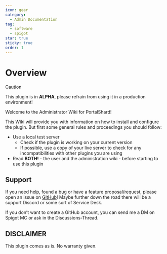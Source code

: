 ```yaml
---
icon: gear
category:
  - Admin Documentation
tag:
  - software
  - spigot
star: true
sticky: true
order: 1
---
```


# Overview

> [!caution]
> This plugin is in **ALPHA**, please refrain from using it in a production environment!

Welcome to the Administrator Wiki for PortalShard!

This Wiki will provide you with information on how to install and configure the plugin. But first some general rules and proceedings you should follow:

  - Use a local test server
    - Check if the plugin is working on your current version
    - If possible, use a copy of your live server to check for any incompatibilities with other plugins you are using
  - Read **BOTH!** - the user and the administration wiki - before starting to use this plugin

## Support 

If you need help, found a bug or have a feature proposal/request, please open an issue on [GitHub](https://github.com/Splitterlicht/PortalShard/issues)! Maybe further down the road there will be a support Discord or some sort of Service Desk.

If you don’t want to create a GitHub account, you can send me a DM on Spigot MC or ask in the Discussions-Thread.

## DISCLAIMER

This plugin comes as is. No warranty given.
